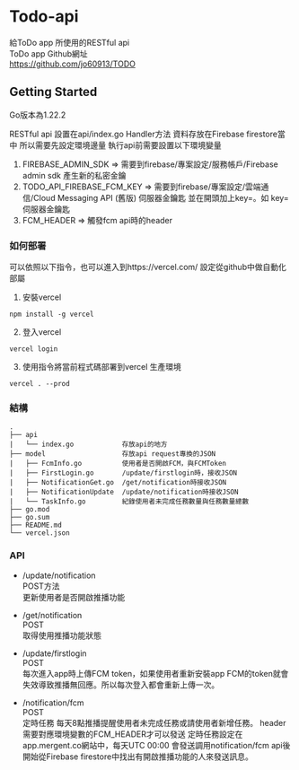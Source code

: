 # Todo-api
給ToDo app 所使用的RESTful api  
ToDo app Github網址  
https://github.com/jo60913/TODO

## Getting Started
Go版本為1.22.2

RESTful api 設置在api/index.go Handler方法
資料存放在Firebase firestore當中 所以需要先設定環境邊量
執行api前需要設置以下環境變量

1. FIREBASE_ADMIN_SDK => 需要到firebase/專案設定/服務帳戶/Firebase admin sdk 產生新的私密金鑰
2. TODO_API_FIREBASE_FCM_KEY => 需要到firebase/專案設定/雲端通信/Cloud Messaging API (舊版) 伺服器金鑰匙 並在開頭加上key=。如 key=伺服器金鑰匙
3. FCM_HEADER => 觸發fcm api時的header

### 如何部署

可以依照以下指令，也可以進入到https://vercel.com/ 設定從github中做自動化部屬
1. 安裝vercel
```
npm install -g vercel
```

2. 登入vercel 
```
vercel login
```
3. 使用指令將當前程式碼部署到vercel 生產環境
```
vercel . --prod
```


### 結構
```
.
├── api
|   └── index.go            存放api的地方
├── model                   存放api request專換的JSON
|   ├── FcmInfo.go          使用者是否開啟FCM，與FCMToken
|   ├── FirstLogin.go       /update/firstlogin時，接收JSON
|   ├── NotificationGet.go  /get/notification時接收JSON
|   ├── NotificationUpdate  /update/notification時接收JSON
|   └── TaskInfo.go         紀錄使用者未完成任務數量與任務數量總數
├── go.mod
├── go.sum
├── README.md
└── vercel.json
```
### API

* /update/notification  
POST方法  
更新使用者是否開啟推播功能

* /get/notification  
POST  
取得使用推播功能狀態

* /update/firstlogin  
POST  
每次進入app時上傳FCM token，如果使用者重新安裝app FCM的token就會失效導致推播無回應。所以每次登入都會重新上傳一次。

* /notification/fcm  
POST  
定時任務 每天8點推播提醒使用者未完成任務或請使用者新增任務。
header需要對應環境變數的FCM_HEADER才可以發送
定時任務設定在app.mergent.co網站中，每天UTC 00:00 會發送調用notification/fcm api後開始從Firebase firestore中找出有開啟推播功能的人來發送訊息。

